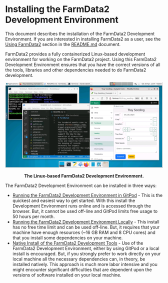 # Installing the FarmData2 Development Environment

This document describes the installation of the FarmData2 Development Environment. If you are interested in installing FarmData2 as a user, see the [Using FarmData2](README.md#using-farmdata2) section in the [README.md](README.md) document.

FarmData2 provides a fully containerized Linux-based development environment for working on the FarmData2 project. Using this FarmData2 Development Environment ensures that you have the correct versions of all the tools, libraries and other dependencies needed to do FarmData2 development.

<center>
<img src="docs/install/images/FD2-dev-env.jpg" alt="The Linux-based FarmData2 Development Environment" width="512" />

**The Linux-based FarmData2 Development Environment.**

</center>

The FarmData2 Development Environment can be installed in three ways:

- [Running the FarmData2 Development Environment in GitPod](docs/install/gitpod.md) - This is the quickest and easiest way to get started. With this install the Development Environment runs online and is accessed through the browser. But, it cannot be used off-line and GitPod limits free usage to 50 hours per month.
- [Running the FarmData2 Development Environment Locally](docs/install/local.md) - This install has no free time limit and can be used off-line. But, it requires that your machine have enough resources (~16 GB RAM and 8 CPU cores) and that you install some dependencies on your machine.
- [Native Install of the FarmData2 Development Tools](docs/install/native.md) - Use of the FarmData2 Development Environment, either by using GitPod or a local install is encouraged. But, if you strongly prefer to work directly on your local machine all the necessary dependencies can, in theory, be installed natively. This approach is much more labor intensive and you might encounter significant difficulties that are dependent upon the versions of software installed on your local machine.
